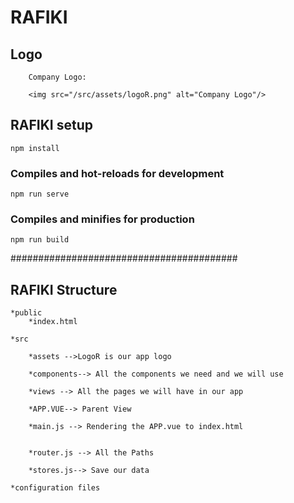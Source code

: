 # RAFIKI
## Logo
```
    Company Logo:

    <img src="/src/assets/logoR.png" alt="Company Logo"/>

 ````   
## RAFIKI setup
```
npm install
```

### Compiles and hot-reloads for development
```
npm run serve
```

### Compiles and minifies for production
```
npm run build
```

######################################### 

## RAFIKI Structure
```
*public
    *index.html 
 
*src

    *assets -->LogoR is our app logo

    *components--> All the components we need and we will use
  
    *views --> All the pages we will have in our app
    
    *APP.VUE--> Parent View
     
    *main.js --> Rendering the APP.vue to index.html
    
    
    *router.js --> All the Paths
    
    *stores.js--> Save our data
    
*configuration files
```

